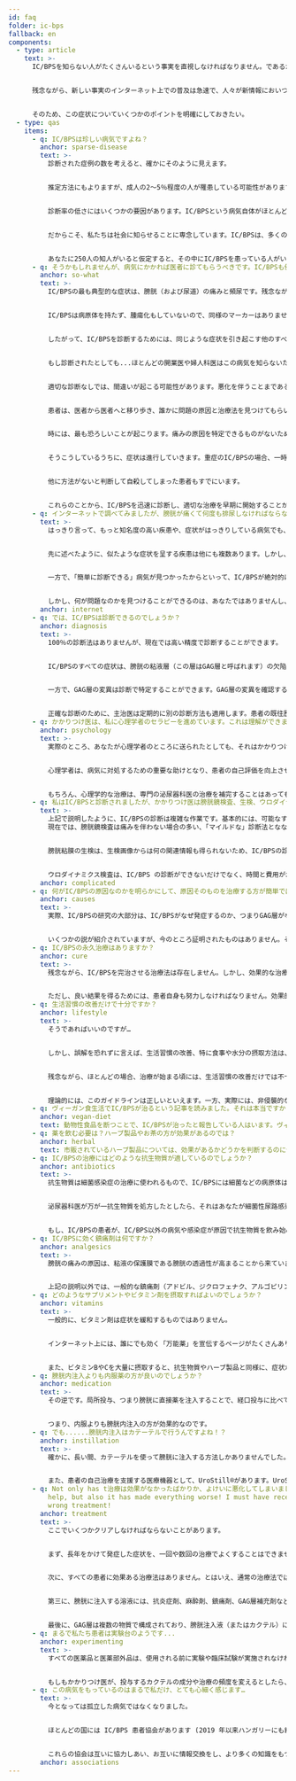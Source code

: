 ```yaml
---
id: faq
folder: ic-bps
fallback: en
components:
  - type: article
    text: >-
      IC/BPSを知らない人がたくさんいるという事実を直視しなければなりません。であるからにもかかわらず、インターネット上には、この疾患に関する誤った思い込みや間違った情報が多くあります。実際、IC/BPSについては、まだ知られていないことが多くあります。幸いなことに、IC/BPSは熱心に研究されているので、どんどん研究結果が発表され、最新の診断方法や治療法が試されています。


      残念ながら、新しい事実のインターネット上での普及は急速で、人々が新情報においつくことは遅れがちです。時代遅れの見解や、証明されなかった仮説、後に否定された仮定などが、最新の結果や成果よりも知られていることがあります。そのため、ウェブサイトからウェブサイトへ、あるいは患者の間で、誤った情報が広まってしまうことがあります。つまり、ある情報が複数のウェブサイトに掲載されていたとしても、それが正しいとは限らないのです。その点、ソーシャルメディアは特に「危険」なプラットフォームです。時々、突拍子もない仮説が事実とみなされ、読者、そして最終的には患者にも誤解を与えてしまうことがあります。


      そのため、この症状についていくつかのポイントを明確にしておきたい。
  - type: qas
    items:
      - q: IC/BPSは珍しい病気ですよね？
        anchor: sparse-disease
        text: >-
          診断された症例の数を考えると、確かにそのように見えます。


          推定方法にもよりますが、成人の2～5％程度の人が罹患している可能性があります。しかし、この病気の診断率は非常に低く、医療が発達している国でも10％以下です。ほとんどの国では1～5％程度です。）


          診断率の低さにはいくつかの要因があります。IC/BPSという病気自体がほとんどの人に知られておらず、医師や婦人科医、泌尿器科医の中にも聞いたことがない人がいる（！）。また、IC/BPSに罹患している人の多くは、自分の症状を正直に話す勇気がないため、この病気の周知を大きく妨げています。


          だからこそ、私たちは社会に知らせることに専念しています。IC/BPSは、多くの人が罹患する深刻な病気です。


          あなたに250人の知人がいると仮定すると、その中にIC/BPSを患っている人がいる可能性があります。たとえその人が口にしなくても。
      - q: そうかもしれませんが、病気にかかれば医者に診てもらうべきです。IC/BPSも例外ではありませんよね？
        anchor: so-what
        text: >-
          IC/BPSの最も典型的な症状は、膀胱（および尿道）の痛みと頻尿です。残念ながら、これらの症状は、悪性腫瘍（がん）や細菌性尿路感染症など、他の疾患が原因である場合もあります。しかし、悪性腫瘍（がん）や細菌性尿路感染症は、通常、尿中の膿などの明確なマーカーを持っています。


          IC/BPSは病原体を持たず、腫瘍化もしていないので、同様のマーカーはありません。


          したがって、IC/BPSを診断するためには、同じような症状を引き起こす他のすべての疾患を除外する必要があります。


          もし診断されたとしても...ほとんどの開業医や婦人科医はこの病気を知らないため、治療もできません。彼らはしばしば誤った診断を下し、結果的に誤った、あるいは不必要な治療を行うことになります。悲しいことに、IC/BPSに関する適切な知識を持っていない泌尿器科医もいます。病気のことは知っていても、それを考慮しない、あるいは考慮したとしても、最新の治療法を知らないので適用しない、ということがよくあります。


          適切な診断なしでは、間違いが起こる可能性があります。悪化を伴うことまであるでしょう。


          患者は、医者から医者へと移り歩き、誰かに問題の原因と治療法を見つけてもらいたいと願っています。しかし、それは最悪のケースではありません。例えば、婦人科系の問題で、医師が間違った診断をしてしまったために、誤った治療を受けた患者もたくさんいます。患者の中には、何年も何十年も主治医を変えず、効果のない治療、あるいは症状や疾患を悪化させる治療を受ける人もいます。例えば、抗生物質の取り過ぎが一つの事例でしょう。


          時には、最も恐ろしいことが起こります。痛みの原因を特定できるものがないため、医師は、痛みは患者の心の中のあるものだと思い込み、心理学者や精神科医のところへ案内してしまうのです。


          そうこうしているうちに、症状は進行していきます。重症のIC/BPSの場合、一時間に一回は排尿しなければならない。あるいは一時間に二回、三回と排尿しなければならない。当然、仕事にも支障が出てくる。痛みは私生活にも影響を与えます。夜になると、症状のために悪夢を見るようになり、睡眠不足に陥る。


          他に方法がないと判断して自殺してしまった患者もすでにいます。


          これらのことから、IC/BPSを迅速に診断し、適切な治療を早期に開始することが重要です。
      - q: インターネットで調べてみましたが、膀胱が痛くて何度も排尿しなければならないので、私、IC/BPSにかかっているのだと思います。
        text: >-
          はっきり言って、もっと知名度の高い疾患や、症状がはっきりしている病気でも、インターネットの記事を読んで診断することはできません。インターネットを利用した自己診断は絶対にしてはいけません。


          先に述べたように、似たような症状を呈する疾患は他にも複数あります。しかし、これらのほとんどは、泌尿器科医が日常的な検査で診断することができるものです。症状が出た場合、すぐに適切な治療を開始することができます。


          一方で、「簡単に診断できる」病気が見つかったからといって、IC/BPSが絶対的に否定できるわけではないことも知っておきましょう。症状が本当にIC/BPSを指している可能性もありえます。


          しかし、何が問題なのかを見つけることができるのは、あなたではありませんし、このページでさえありません。泌尿器科医に診てもらわなければなりません。泌尿器科医は、あなたを診断するために必要なすべての検査を行うことができ、IC/BPSを肯定することも否定することもできます。
        anchor: internet
      - q: では、IC/BPSは診断できるのでしょうか？
        anchor: diagnosis
        text: >-
          100％の診断法はありませんが、現在では高い精度で診断することができます。


          IC/BPSのすべての症状は、膀胱の粘液層（この層はGAG層と呼ばれます）の欠陥によって起こります。GAG層の欠陥は、本質的にGAG層がないことを意味するものではありません。多くの場合、GAG層の欠陥は、特定の領域やパッチでのみ見られ、結果GAG層の透過性が増加します。GAG層の欠陥はすべてIC/BPSであるとは限りませんが、時間の経過とともにIC/BPS（膀胱壁の非細菌性炎症）を発症することがありえます。


          一方で、GAG層の変異は診断で特定することができます。GAG層の変異を確認する最新の診断方法として、GAG層完全性試験があります。このテストでは、患者は二日の間、排泄の頻度と量を記録しなければなりません。詳しい情報は【こちら】をご覧ください。


          正確な診断のために、主治医は定期的に別の診断方法も適用します。患者の既往歴を調査し、全身状態を把握するためにアンケートを記入してもらい、必要に応じて膀胱鏡検査などといった、他の検査で診断結果を確認します。
      - q: かかりつけ医は、私に心理学者のセラピーを進めています。これは理解ができません。私は膀胱に問題があるのであって、心に問題があるわけではありません!
        anchor: psychology
        text: >-
          実際のところ、あなたが心理学者のところに送られたとしても、それはかかりつけ医があなたの治療をしたくないと思っていることを意味するものではありません。長い間続いている激しい痛みは精神的なストレスを生むことが多い。IC/BPSもその例外ではありません。精神的な症状は、すべてを悪化させ、自殺願望につながる可能性があります。残念なことに、このような暗い考えが行為に結びついてしまうこともあります。すでに何人かの患者の事例があるように。


          心理学者は、病気に対処するための重要な助けとなり、患者の自己評価を向上させることができるため、IC/BSP治療の重要な部分として考えられています。


          もちろん、心理学的な治療は、専門の泌尿器科医の治療を補完することはあっても、それに取って代わるものではないことを忘れてはなりません。
      - q: 私はIC/BPSと診断されましたが、かかりつけ医は膀胱鏡検査、生検、ウロダイナミクス検査（尿水力学的検査）を行いませんでした。
        text: >-
          上記で説明したように、IC/BPSの診断は複雑な作業です。基本的には、可能なすべての診断方法を用いるわけではありません。確かに、泌尿器科医は膀胱鏡検査を頻繁に行います。膀胱鏡検査は、ある種のIC/BPSを示唆するいくつかの異常を特定するのに有効な方法です。
          現在では、膀胱鏡検査は痛みを伴わない場合の多い、「マイルドな」診断法とななりました。しかし、侵襲的な検査であることに変わりはなく、ごく一部の症例では合併症や副作用が生じる可能性があります。そのため、適切な理由がない限り、お勧めできません。特に、IC/BPSの中には、膀胱鏡検査の画像に特徴がでないものもあります。


          膀胱粘膜の生検は、生検画像からは何の関連情報も得られないため、IC/BPSの診断にはもはや含まれなくなりました。一方で、生検によって悪性化の兆候を発見することはできますが、しかし、尿の細胞診検査の方が侵襲性も低く、より効果的な手段であるとが考えられています。


          ウロダイナミクス検査は、IC/BPS の診断ができないだけでなく、時間と費用がかかり、かつ侵襲的です。現在では、この目的での使用は推奨されていません。
        anchor: complicated
      - q: 何がIC/BPSの原因なのかを明らかにして、原因そのものを治療する方が簡単ではないでしょうか？
        anchor: causes
        text: >-
          実際、IC/BPSの研究の大部分は、IC/BPSがなぜ発症するのか、つまりGAG層がなぜ欠損するのかという原因に焦点を当てており、原因療法の確立を目指しています。


          いくつかの説が紹介されていますが、今のところ証明されたものはありません。そのため、IC/BPSの真の原因はいまだに解明されておらず、現在の治療法は、GAG層の補充や症状の緩和など、症状の治療に重点を置くものに限られます。
      - q: IC/BPSの永久治療はありますか？
        anchor: cure
        text: >-
          残念ながら、IC/BPSを完治させる治療法は存在しません。しかし、効果的な治療を行えば、何年にもわたって症状が出ないこともあります。診断が早ければ早いほど、その可能性は高くなります。


          ただし、良い結果を得るためには、患者自身も努力しなければなりません。効果的な治療には、生活習慣の改善、十分な水分摂取、食生活の改善、医師のアドバイスなどがあり、最良の結果を得るためには、これらを遵守する必要があります。
      - q: 生活習慣の改善だけで十分ですか？
        anchor: lifestyle
        text: >-
          そうであればいいのですが…


          しかし、誤解を恐れずに言えば、生活習慣の改善、特に食事や水分の摂取方法は、症状の緩和に大いに役立ちます。初期のIC/BPSであれば、それだけで症状が出なくなることもあります。


          残念ながら、ほとんどの場合、治療が始まる頃には、生活習慣の改善だけでは不十分になってしまっています。侵襲性の低い方法で治療を開始し、侵襲性の高い順にステップを踏んでいくという、いくつかの国で使用されているガイドラインがあります。


          理論的には、このガイドラインは正しいといえます。一方、実際には、非侵襲的な方法（生活習慣の改善、食事療法、内服薬など）により、効果的な治療までの経過時間が長くなってしまうことがあります。患者のメリットを重視するためには、複合的な治療から始めるのが最も効果的だと思われます。つまり、抗炎症剤、鎮痛剤、GAG層強化剤の内服とGAG層補充剤の注入を同時に行うことです。
      - q: ヴィーガン食生活でIC/BPSが治るという記事を読みました。それは本当ですか？
        anchor: vegan-diet
        text: 動物性食品を断つことで、IC/BPSが治ったと報告している人はいます。ヴィーガン食生活が健康に良いかどうかを判断するのは私たちの仕事ではありませんが、明確にしておかなければならないことがあります。IC/BPSの症状と動物性食品の摂取との間に相関関係を示した研究はありません。一方で、尿を酸性にする食べ物や飲み物は明らかになっており、（トマトジュースやフルーツジュースなど）は膀胱を刺激し、症状を悪化させることは証明済みです。刺激的な香辛料を使わないなど、気を使って調理すれば、ほとんどの種類の肉は問題なく食べることができます。
      - q: 薬を飲む必要は？ハーブ製品やお茶の方が効果があるのでは？
        anchor: herbal
        text: 市販されているハーブ製品については、効果があるかどうかを判断するのに十分なデータがありません。しかし、ほとんどのハーブティーやハーブエキスには、傷ついた膀胱を刺激する物質が含まれています。そのため、たとえ効果があったとしても膀胱を刺激する物質が含まれているため、かえって害になることがあります。
      - q: IC/BPSの治療にはどのような抗生物質が適しているのでしょうか？
        anchor: antibiotics
        text: >-
          抗生物質は細菌感染症の治療に使われるもので、IC/BPSには細菌などの病原体はありませんので、よってIC/BPSの治療に効果的な抗生物質はありません。


          泌尿器科医が万が一抗生物質を処方したとしたら、それはあなたが細菌性尿路感染症にかかっているからでしょう。この場合、抗生物質は効果的です。最も効果的なものを選ぶには、（どのような種類の細菌を退治するかを決定するために）細菌の培養を行った上で抗生物質を選ぶべきです。


          もし、IC/BPSの患者が、IC/BPS以外の病気や感染症が原因で抗生物質を飲み始める場合は、泌尿器科医にアドバイスを求めてください。ハーブ製品と同様、ほとんどの抗生物質は傷ついた膀胱を刺激するので、要注意が必要です。
      - q: IC/BPSに効く鎮痛剤は何ですか？
        anchor: analgesics
        text: >-
          膀胱の痛みの原因は、粘液の保護膜である膀胱の透過性が高まることから来ています。つまり、痛みが現れるのは、尿の中に刺激物質が混じっているからです。したがって、痛みを和らげる最も効果的な方法は、尿中の刺激性物質の濃度を下げるよう、たくさんの飲み物を飲むことです。また、IC/BPSの厳格な食事療法（尿を酸性にするものの摂取を控える）を行い、尿のアルカリ化を促す必要があります。尿のアルカリ化（アルカリ化錠剤、アルカリ性のミネラルウォーター、レモンジュースなど）を行います。


          上記の説明以外では、一般的な鎮痛剤（アドビル、ジクロフェナク、アルゴピリンなど）を投与することができます。
      - q: どのようなサプリメントやビタミン剤を摂取すればよいのでしょうか？
        anchor: vitamins
        text: >-
          一般的に、ビタミン剤は症状を緩和するものではありません。


          インターネット上には、誰にでも効く「万能薬」を宣伝するページがたくさんあります。常に注意が必要ですが、禁忌について何も書かれていない場合は特にです。新しい薬やサプリメントを飲み始める前に、かかりつけ医に確認するのが一番良いでしょう。


          また、ビタミンBやCを大量に摂取すると、抗生物質やハーブ製品と同様に、症状が悪化する可能性があることも知っておくべきでしょう。
      - q: 膀胱内注入よりも内服薬の方が良いのでしょうか？
        anchor: medication
        text: >-
          その逆です。局所投与、つまり膀胱に直接薬を注入することで、経口投与に比べて臓器（この場合は膀胱の壁面）に向けられる活性剤の濃度をはるかに高めることができます。また、膀胱内に薬を注入すれば、血液循環に乗らないので、全身的な副作用も起こりません。


          つまり、内服よりも膀胱内注入の方が効果的なのです。
      - q: でも......膀胱内注入はカテーテルで行うんですよね！？
        anchor: instillation
        text: >-
          確かに、長い間、カテーテルを使って膀胱に注入する方法しかありませんでした。しかし、この方法は痛みや不快感を伴い、治療後に感染症を起こすこともしばしばありました。これらの問題を解決するために、カテーテルに代わる泌尿器科用アダプター、UroDapter®が開発されました。UroDapter®については、[こちらのページ](/urodapter)で詳しく紹介しています。


          また、患者の自己治療を支援する医療機器として、UroStill®があります。UroStill®を使用すると、外部の助けを借りずに、尿道を通して膀胱に注入することができます。詳細は[こちらのページ](/urostill)をご覧ください。
      - q: Not only has t治療は効果がなかったばかりか、よけいに悪化してしまいました。私は間違った治療を受けたに違いありません。he treatment
          help, but also it has made everything worse! I must have received the
          wrong treatment!
        anchor: treatment
        text: >-
          ここでいくつかクリアしなければならないことがあります。


          まず、長年をかけて発症した症状を、一回や数回の治療でよくすることはできません。


          次に、すべての患者に効果ある治療法はありません。とはいえ、通常の治療法では効果が得られない患者の割合は20％あります。この場合、例えば、膀胱鏡検査を行って、膀胱粘膜の局所療法が効かなくなっている損傷部位を確認する必要があります。損傷部位が確認されたら患部の焼灼術が必要になるかもしれません。また、神経系に作用する物質（抗うつ剤、神経性抗炎症剤）、抗アレルギー剤、強力な鎮痛剤などを投与することで、治療を補完することができます。


          第三に、膀胱に注入する溶液には、抗炎症剤、麻酔剤、鎮痛剤、GAG層補充剤など、複数の成分が含まれています。稀ですが、これらの成分の一つ、例えばリドカインにアレルギーがある人もいます。しかし、ほとんどの場合、これが痛みの引き金になることはありません。それよりも、薬の濃度が高すぎたり、酸性すぎるなど、症状を悪化させている可能性の方が高いといえます。


          最後に、GAG層は複数の物質で構成されており、膀胱注入液（またはカクテル）にはこれらの物質の一つまたはいくつかが含まれている。一般的には、GAG層を補充する成分が多く含まれているカクテルを注入した方が、患者が反応しやすいと言われています。
      - q: まるで私たち患者は実験台のようです...
        anchor: experimenting
        text: >-
          すべての医薬品と医薬部外品は、使用される前に実験や臨床試験が実施されなければならないことを指摘しておかなければならない。IC/BPSのようにあまり知られていない病気の場合、既存の薬で患者の大半が治療に成功しているのは大きな成果です。


          もしもかかりつけ医が、投与するカクテルの成分や治療の頻度を変えるとしたら、それは確かに「実験」のように感じられるかもしれません。けれどもこれは、長年の努力と何百人もの患者のフィードバックに基づく医師の判断からきているのです。
      - q: この病気をもっているのはまるで私だけ、とても心細く感じます…
        text: >-
          今となっては孤立した病気ではなくなりました。


          ほとんどの国には IC/BPS 患者協会があります (2019 年以来ハンガリーにも組織があります) 。これらの協会は、IC/BPSで苦しんでいる人々を助けることに専念しており、患者の親戚、医師、そしてこの深刻な状態についてもっと知りたいと思っているすべての人に情報提供を行っています。


          これらの協会は互いに協力しあい、お互いに情報交換をし、より多くの知識をもつ関係網の広い組織にガイダンスと指導を求めるなど、活動しています。 これらの協会は、IC/BPS の研究と治療の将来について専門家に相談することさえあります。
        anchor: associations
---
```

